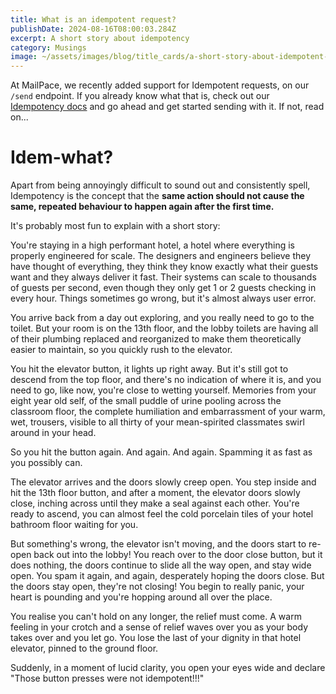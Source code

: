 ```yaml
---
title: What is an idempotent request?
publishDate: 2024-08-16T08:00:03.284Z
excerpt: A short story about idempotency
category: Musings
image: ~/assets/images/blog/title_cards/a-short-story-about-idempotent-requests.png
---
```


At MailPace, we recently added support for Idempotent requests, on our `/send` endpoint. If you already know what that is, check out our [Idempotency docs](https://docs.mailpace.com/guide/idempotency/) and go ahead and get started sending with it. If not, read on...

# Idem-what?

Apart from being annoyingly difficult to sound out and consistently spell, Idempotency is the concept that the **same action should not cause the same, repeated behaviour to happen again after the first time.**

It's probably most fun to explain with a short story:

You're staying in a high performant hotel, a hotel where everything is properly engineered for scale. The designers and engineers believe they have thought of everything, they think they know exactly what their guests want and they always deliver it fast. Their systems can scale to  thousands of guests per second, even though they only get 1 or 2 guests checking in every hour. Things sometimes go wrong, but it's almost always user error.

You arrive back from a day out exploring, and you really need to go to the toilet. But your room is on the 13th floor, and the lobby toilets are having all of their plumbing replaced and reorganized to make them theoretically easier to maintain, so you quickly rush to the elevator. 

You hit the elevator button, it lights up right away. But it's still got to descend from the top floor, and there's no indication of where it is, and you need to go, like now, you're close to wetting yourself. Memories from your eight year old self, of the small puddle of urine pooling across the classroom floor, the complete humiliation and embarrassment of your warm, wet, trousers, visible to all thirty of your mean-spirited classmates swirl around in your head. 

So you hit the button again. And again. And again. Spamming it as fast as you possibly can.

The elevator arrives and the doors slowly creep open. You step inside and hit the 13th floor button, and after a moment, the elevator doors slowly close, inching across until they make a seal against each other. You're ready to ascend, you can almost feel the cold porcelain tiles of your hotel bathroom floor waiting for you. 

But something's wrong, the elevator isn't moving, and the doors start to re-open back out into the lobby! You reach over to the door close button, but it does nothing, the doors continue to slide all the way open, and stay wide open. You spam it again, and again, desperately hoping the doors close. But the doors stay open, they're not closing! You begin to really panic, your heart is pounding and you're hopping around all over the place. 

You realise you can't hold on any longer, the relief must come. A warm feeling in your crotch and a sense of relief waves over you as your body takes over and you let go. You lose the last of your dignity in that hotel elevator, pinned to the ground floor.

Suddenly, in a moment of lucid clarity, you open your eyes wide and declare "Those button presses were not idempotent!!!"
